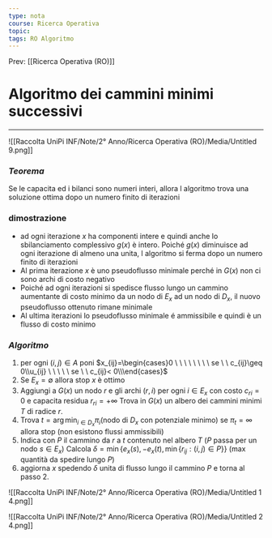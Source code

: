 ```yaml
---
type: nota
course: Ricerca Operativa
topic: 
tags: RO Algoritmo 
---
```


Prev: [[Ricerca Operativa (RO)]]

# Algoritmo dei cammini minimi successivi
---

![[Raccolta UniPi INF/Note/2° Anno/Ricerca Operativa (RO)/Media/Untitled 9.png]]

### *Teorema*

Se le capacita ed i bilanci sono numeri interi, allora l algoritmo trova una soluzione ottima dopo un numero finito di iterazioni

### dimostrazione

- ad ogni iterazione $x$  ha componenti intere e quindi anche lo sbilanciamento complessivo $g(x)$ è intero. Poiché $g(x)$ diminuisce ad ogni iterazione di almeno una unita, l algoritmo si ferma dopo un numero finito di iterazioni
- Al prima iterazione $x$ è uno pseudoflusso minimale perché in $G(x)$ non ci sono archi di costo negativo
- Poiché ad ogni iterazioni si spedisce flusso lungo un cammino aumentante di costo minimo da un nodo di $E_x$ ad un nodo di $D_x$, il nuovo pseudoflusso ottenuto rimane minimale
- Al ultima iterazioni lo pseudoflusso minimale é ammissibile e quindi è un flusso di costo minimo

### *Algoritmo*

1. per ogni $(i,j) \in A$ poni $x_{ij}=\begin{cases}0  \ \ \ \ \ \ \ \ se \ \ c_{ij}\geq 0\\u_{ij}  \ \ \ \ \ se \ \ c_{ij}< 0\\\end{cases}$
2. Se $E_x=\emptyset$ allora stop $x$ è ottimo
3. Aggiungi a $G(x)$ un nodo $r$ e gli archi $(r,i)$ per ogni $i\in E_x$ con costo $c_{ri} =0$ e capacita residua $r_{ri} = +\infty$
Trova in $G(x)$ un albero dei cammini minimi $T$ di radice $r$.
4. Trova $t =\arg\min_{i\in D_x}\pi_i$(nodo di $D_x$ con potenziale minimo)
se $\pi_t = \infty$ allora stop (non esistono flussi ammissibili)
5. Indica con $P$ il cammino da $r$ a $t$ contenuto nel albero $T$
($P$ passa per un nodo $s \in E_x$)
Calcola $\delta = \min\{e_x(s),-e_x(t),\min\{r_{ij}:(i,j)\in P\}\}$ (max quantità da spedire lungo $P$)
6. aggiorna $x$ spedendo $\delta$ unita di flusso lungo il cammino $P$ e torna al passo 2.

![[Raccolta UniPi INF/Note/2° Anno/Ricerca Operativa (RO)/Media/Untitled 1 4.png]]

![[Raccolta UniPi INF/Note/2° Anno/Ricerca Operativa (RO)/Media/Untitled 2 4.png]]
